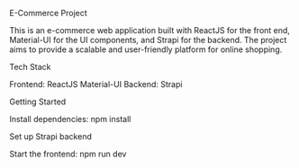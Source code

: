 
E-Commerce Project

This is an e-commerce web application built with ReactJS for the front end, Material-UI for the UI components, and Strapi for the backend. The project aims to provide a scalable and user-friendly platform for online shopping.

Tech Stack

Frontend:
ReactJS
Material-UI
Backend:
Strapi


Getting Started


Install dependencies: npm install

Set up Strapi backend 

Start the frontend: npm run dev
